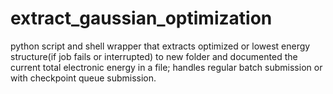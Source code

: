 # extract_gaussian_optimization
python script and shell wrapper that extracts optimized or lowest energy structure(if job fails or interrupted) to new folder and documented the current total electronic energy in a file; handles regular batch submission or with checkpoint queue submission.
